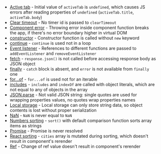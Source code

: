 - [Active tab](snippets/active-tab.jsx) - Initial value of `activeTab` is `undefined`, which causes JS errors after reading properties of `undefined` (`activeTab.title`, `activeTab.body`)
- [Clear timeout](snippets/clear-timeout.js) - No timer id is passed to `clearTimeout`
- [Component error](snippets/component-error.jsx) - Throwing error inside component function breaks the app, if there's no error boundary higher in virtual DOM
- [constructor](snippets/constructor.js) - Constructor function is called without `new` keyword
- [continue](snippets/continue.js) - `continue` is used not in a loop
- [Event listener](snippets/event-listener.js) - References to different functions are passed to `addEventListener` and `removeEventListener`
- [fetch](snippets/fetch.js) - `response.json()` is not called before accessing response body as JSON object
- [finally](snippets/finally.js) - `catch` block is absent, and `error` is not available from `finally` one
- [for...of](snippets/for-of.js) - `for...of` is used not for an iterable
- [includes](snippets/includes.js) - `includes` and `indexOf` are called with object literals, which are not equal to any of objects in the array
- [JSON.parse](snippets/json-parse.js) - Not valid JSON string: single quotes are used for wrapping properties values, no quotes wrap properties names
- [Local storage](snippets/localstorage.js) - Local storage can only store string data, so object contents is lost without proper serialization
- [NaN](snippets/nan.js) - `NaN` is never equal to `NaN`
- [Numbers sorting](snippets/numbers-sorting.js) - `sort()` with default comparison function sorts array items as strings
- [Promise](snippets/promise.js) - Promise is never resolved
- [React sorting](snippets/react-sorting.jsx) - `cities` array is mutated during sorting, which doesn't result in component's rerender
- [Ref](snippets/ref.jsx) - Change of ref value doesn't result in component's rerender
